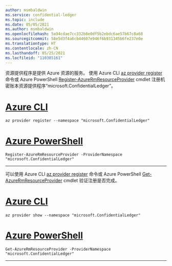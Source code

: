 ```yaml
---
author: msmbaldwin
ms.service: confidential-ledger
ms.topic: include
ms.date: 05/05/2021
ms.author: msmbaldwin
ms.openlocfilehash: 5a94cdae7cc332b8e0df5b2ebdc6ae57b67c8a68
ms.sourcegitcommit: 58e5d3f4a6cb44607e946f6b931345b6fe237e0e
ms.translationtype: HT
ms.contentlocale: zh-CN
ms.lasthandoff: 05/25/2021
ms.locfileid: "110385161"
---
```

资源提供程序是提供 Azure 资源的服务。 使用 Azure CLI [az provider register](/cli/azure/provider#az_provider_register) 命令或 Azure PowerShell [Register-AzureRmResourceProvider](/powershell/module/azurerm.resources/register-azurermresourceprovider) cmdlet 注册机密账本资源提供程序“microsoft.ConfidentialLedger”。

# <a name="azure-cli"></a>[Azure CLI](#tab/azure-cli)
```azurecli
az provider register --namespace "microsoft.ConfidentialLedger"
```
# <a name="azure-powershell"></a>[Azure PowerShell](#tab/azurepowershell)

```azurepowershell
Register-AzureRmResourceProvider -ProviderNamespace "microsoft.ConfidentialLedger"
```
---

可以使用 Azure CLI [az provider register](/cli/azure/provider#az_provider_show) 命令或 Azure PowerShell [Get-AzureRmResourceProvider](/powershell/module/azurerm.resources/get-azurermresourceprovider) cmdlet 验证注册是否完成。

# <a name="azure-cli"></a>[Azure CLI](#tab/azure-cli)
```azurecli
az provider show --namespace "microsoft.ConfidentialLedger"
```
# <a name="azure-powershell"></a>[Azure PowerShell](#tab/azurepowershell)

```azurepowershell
Get-AzureRmResourceProvider -ProviderNamespace "microsoft.ConfidentialLedger"
```
---
